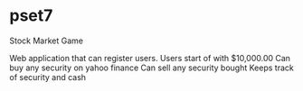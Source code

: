 # pset7
Stock Market Game

Web application that can register users.
Users start of with $10,000.00
Can buy any security on yahoo finance
Can sell any security bought
Keeps track of security and cash
